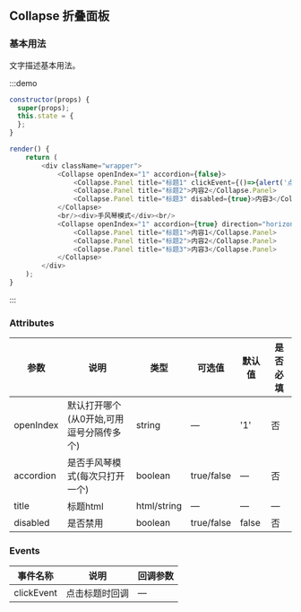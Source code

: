 ## Collapse 折叠面板

### 基本用法

文字描述基本用法。

:::demo 

```js
constructor(props) {
  super(props);
  this.state = {
  };  
}

render() {   
  	return (
	    <div className="wrapper">
	        <Collapse openIndex="1" accordion={false}>
	        	<Collapse.Panel title="标题1" clickEvent={()=>{alert('点击标题1')}}>内容1</Collapse.Panel>
	        	<Collapse.Panel title="标题2">内容2</Collapse.Panel>
	        	<Collapse.Panel title="标题3" disabled={true}>内容3</Collapse.Panel>
	        </Collapse>
			<br/><div>手风琴模式</div><br/>
	        <Collapse openIndex="1" accordion={true} direction="horizon">
	        	<Collapse.Panel title="标题1">内容1</Collapse.Panel>
	        	<Collapse.Panel title="标题2">内容2</Collapse.Panel>
	        	<Collapse.Panel title="标题3">内容3</Collapse.Panel>
	        </Collapse>
	    </div>
  	);
}
```
:::

### Attributes
| 参数        | 说明          | 类型      | 可选值       | 默认值  |  是否必填  |
|------------ |-------------- |---------- |----------- |-------- | -------- |
| openIndex           | 默认打开哪个(从0开始,可用逗号分隔传多个)           | string        | —   | '1' | 否 |
| accordion           | 是否手风琴模式(每次只打开一个)           | boolean        | true/false   | — | 否 |
| title           | 标题html           | html/string        | —   | — | — |
| disabled           | 是否禁用           | boolean        | true/false   | false | 否 |

### Events
| 事件名称   | 说明    | 回调参数      |
|---------- |-------- |---------- |
| clickEvent | 点击标题时回调| — |

